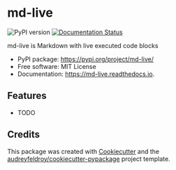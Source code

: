 # md-live

![PyPI version](https://img.shields.io/pypi/v/md-live.svg)
[![Documentation Status](https://readthedocs.org/projects/md-live/badge/?version=latest)](https://md-live.readthedocs.io/en/latest/?version=latest)

md-live is Markdown with live executed code blocks

* PyPI package: https://pypi.org/project/md-live/
* Free software: MIT License
* Documentation: https://md-live.readthedocs.io.

## Features

* TODO

## Credits

This package was created with [Cookiecutter](https://github.com/audreyfeldroy/cookiecutter) and the [audreyfeldroy/cookiecutter-pypackage](https://github.com/audreyfeldroy/cookiecutter-pypackage) project template.
